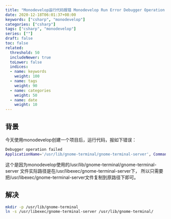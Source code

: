 ```yaml
---
title: "Monodevelop运行代码报错 Monodevelop Run Error Debugger Operation Failed, Native error=cannot find the specified file"
date: 2020-12-18T06:01:37+08:00
keywords: ["csharp", "monodevelop"]
categories: ["csharp"]
tags: ["csharp", "monodevelop"]
series: [""]
draft: false
toc: false
related:
  threshold: 50
  includeNewer: true
  toLower: false
  indices:
  - name: keywords
    weight: 100
  - name: tags
    weight: 90
  - name: categories
    weight: 50
  - name: date
    weight: 10
---
```



## 背景
今天使用monodevelop创建一个项目后，运行代码，报如下错误：
```sh
Debugger operation failed
ApplicationName='/usr/lib/gnome-terminal/gnome-terminal-server', CommandLine='--app-id mono.develop.id1f71c1c4cede406e9ae6cc55355f30e2', CurrentDirectory='', Native error= Cannot find the specified file
```

这个是因为monodevelop使用的/usr/lib/gnome-terminal/gnome-terminal-server 文件实际路径是在/usr/libexec/gnome-terminal-server下，
所以只需要把/usr/libexec/gnome-terminal-server文件复制到原路径下即可。

## 解决
```sh
mkdir -p /usr/lib/gnome-terminal
ln -s /usr/libexec/gnome-terminal-server /usr/lib/gnome-terminal/
```
